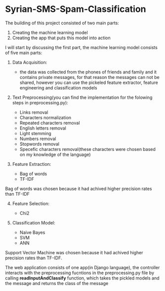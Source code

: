 # Syrian-SMS-Spam-Classification

The building of this project consisted of two main parts:
1. Creating the machine learning model
2. Creating the app that puts this model into action

I will start by discussing the first part, the machine learning model consists of five main parts:
1. Data Acquisition:
   - the data was collected from the phones of friends and family and it contains private messages, for that reason the messages can not be shared, however you can use the pickeled feature extractor, feature engineering  and classification models
   
   
2. Text Preprocessing(you can find the implementation for the folowing steps in preprocessing.py):
   - Links removal
   - Characters normalization
   - Repeated characters removal
   - English letters removal
   - Light stemming
   - Numbers removal
   - Stopwords removal
   - Specefic characters removal(these characters were chosen based on my knowledge of the language)
   
   
3. Feature Extraction:
   - Bag of words
   - TF-IDF
   
Bag of words was chosen because it had achived higher precision rates than TF-IDF


4. Feature Selection:
   - Chi2
   
   
5. Classification Model:
   - Naive Bayes
   - SVM
   - ANN
   
Support Vector Machine was chosen because it had achived higher precision rates than TF-IDF.

The web application consists of one app(in Django language), the controller interacts with the preprocessing fucntions in the preprocessing.py file by calling **readInputAndClassify** function, which takes the pickled models and the message and returns the class of the message
